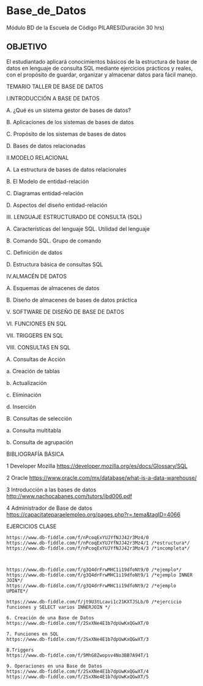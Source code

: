 # Base_de_Datos
Módulo BD  de la Escuela de Código PILARES(Duración 30 hrs)

## OBJETIVO
El estudiantado aplicará conocimientos básicos de la estructura de base de datos
en lenguaje de consulta SQL mediante ejercicios prácticos y reales, con el propósito de guardar,
organizar y almacenar datos para fácil manejo.

TEMARIO TALLER DE BASE DE DATOS

I.INTRODUCCIÓN A BASE DE DATOS

  A. ¿Qué es un sistema gestor de bases de datos?
  
  B. Aplicaciones de los sistemas de bases de datos
  
  C. Propósito de los sistemas de bases de datos
  
  D. Bases de datos relacionadas
  
II.MODELO RELACIONAL

  A. La estructura de bases de datos relacionales
  
  B. El Modelo de entidad-relación
  
  C. Diagramas entidad-relación
  
  D. Aspectos del diseño entidad-relación
  
III. LENGUAJE ESTRUCTURADO DE CONSULTA (SQL)

  A. Características del lenguaje SQL. Utilidad del lenguaje
  
  B. Comando SQL. Grupo de comando
  
  C. Definición de datos
  
  D. Estructura básica de consultas SQL
  
IV.ALMACÉN DE DATOS

  A. Esquemas de almacenes de datos
  
  B. Diseño de almacenes de bases de datos práctica
  
  V. SOFTWARE DE DISEÑO DE BASE DE DATOS
  
VI. FUNCIONES EN SQL

VII. TRIGGERS EN SQL

VIII. CONSULTAS EN SQL

  A. Consultas de Acción
  
   a. Creación de tablas
    
   b. Actualización
    
   c. Eliminación
    
   d. Inserción
    
  B. Consultas de selección
      
   a. Consulta multitabla
    
   b. Consulta de agrupación
   
   
   BIBLIOGRAFÍA BÁSICA

1 Developer Mozilla https://developer.mozilla.org/es/docs/Glossary/SQL

2 Oracle https://www.oracle.com/mx/database/what-is-a-data-warehouse/

3 Introducción a las bases de datos http://www.nachocabanes.com/tutors/ibd006.pdf

4 Administrador de Base de datos https://capacitateparaelempleo.org/pages.php?r=.tema&tagID=4066

EJERCICIOS CLASE

    https://www.db-fiddle.com/f/nPcoqExYUJYfNJJ42r3Mz4/0 
    https://www.db-fiddle.com/f/nPcoqExYUJYfNJJ42r3Mz4/1 /*estructura*/
    https://www.db-fiddle.com/f/nPcoqExYUJYfNJJ42r3Mz4/3 /*incompleta*/
    
    
    
    https://www.db-fiddle.com/f/g3Q4drFrwMHC1i19dfoNt9/0 /*ejemplo*/
    https://www.db-fiddle.com/f/g3Q4drFrwMHC1i19dfoNt9/1 /*ejemplo INNER JOIN*/
    https://www.db-fiddle.com/f/g3Q4drFrwMHC1i19dfoNt9/2 /*ejemplo UPDATE*/
    
    https://www.db-fiddle.com/f/jt9U3tLcavi1c21KXTJSLb/0 /*ejercicio funciones y SELECT varios INNERJOIN */
    
    6. Creación de una Base de Datos
    https://www.db-fiddle.com/f/2SxXNe4E1b7dpUwKxQGwXT/0

    7. Funciones en SQL
    https://www.db-fiddle.com/f/2SxXNe4E1b7dpUwKxQGwXT/3
    
    8.Triggers
    https://www.db-fiddle.com/f/5MhG8Zwopsv4No3BB7A94T/1

    9. Operaciones en una Base de Datos
    https://www.db-fiddle.com/f/2SxXNe4E1b7dpUwKxQGwXT/4
    https://www.db-fiddle.com/f/2SxXNe4E1b7dpUwKxQGwXT/5
    
    
